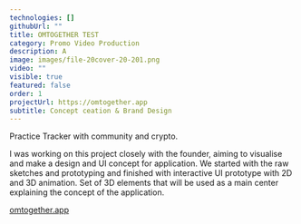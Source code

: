 ```yaml
---
technologies: []
githubUrl: ""
title: OMTOGETHER TEST
category: Promo Video Production
description: A
image: images/file-20cover-20-201.png
video: ""
visible: true
featured: false
order: 1
projectUrl: https://omtogether.app
subtitle: Concept ceation & Brand Design
---
```


Practice Tracker with community and crypto.

I was working on this project closely with the founder, aiming to visualise and make a design and UI concept for application. We started with the raw sketches and prototyping and finished with interactive UI prototype with 2D and 3D animation. Set of 3D elements that will be used as a main center explaining the concept of the application.

[omtogether.app](https://omtogether.app)


